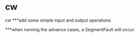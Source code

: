 # cw
cw
***add some simple input and output operations

***when running the advance cases, a SegmentFault will occur.
